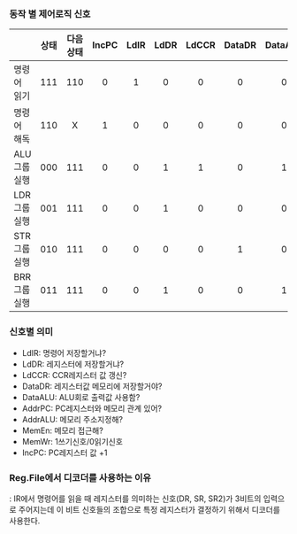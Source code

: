 ### 동작 별 제어로직 신호
||상태|다음상태|IncPC|LdIR|LdDR|LdCCR|DataDR|DataALU|AddrPC|AddrALU|MemEn|MemWr|
|:-|:-:|:-:|:-:|:-:|:-:|:-:|:-:|:-:|:-:|:-:|:-:|:-:|
|명령어 읽기|111|110|0|1|0|0|0|0|1|0|1|0|
|명령어 해독|110|X|1|0|0|0|0|0|0|0|0|0|X|
|ALU 그룹 실행|000|111|0|0|1|1|0|1|0|0|0|X|
|LDR 그룹 실행|001|111|0|0|1|0|0|0|0|1|1|0|
|STR 그룹 실행|010|111|0|0|0|0|1|0|0|1|1|1|
|BRR 그룹 실행|011|111|0|0|1|0|0|1|0|0|0|X|

### 신호별 의미
- LdIR: 명령어 저장할거냐?
- LdDR: 레지스터에 저장할거냐?
- LdCCR: CCR레지스터 값 갱신?
- DataDR: 레지스터값 메모리에 저장할거야?
- DataALU: ALU회로 출력값 사용함?
- AddrPC: PC레지스터와 메모리 관계 있어?
- AddrALU: 메모리 주소지정해?
- MemEn: 메모리 접근해?
- MemWr: 1쓰기신호/0읽기신호
- IncPC: PC레지스터 값 +1

### Reg.File에서 디코더를 사용하는 이유
: IR에서 명령어를 읽을 때 레지스터를 의미하는 신호(DR, SR, SR2)가 3비트의 입력으로 주어지는데 이 비트 신호들의 조합으로 특정 레지스터가 결정하기 위해서 디코더를 사용한다.
